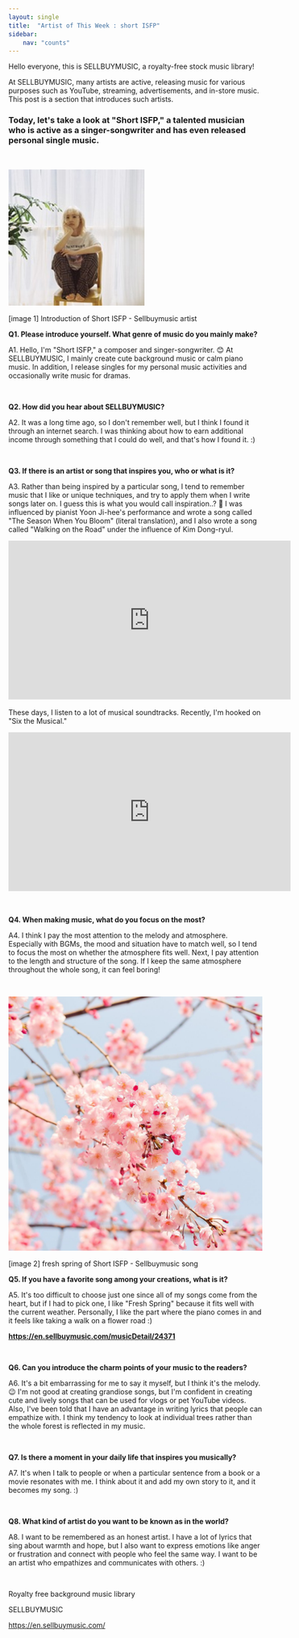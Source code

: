 ```yaml
---
layout: single
title:  "Artist of This Week : short ISFP"
sidebar:
    nav: "counts"
---
```


<p>Hello everyone, this is SELLBUYMUSIC, a royalty-free stock music library!</p>
<p>At SELLBUYMUSIC, many artists are active, releasing music for various purposes such as YouTube, streaming, advertisements, and in-store music. This post is a section that introduces such artists.</p>
<h3>Today, let&#39;s take a look at &quot;Short ISFP,&quot; a talented musician who is active as a singer-songwriter and has even released personal single music.</h3>
<p>&nbsp;</p>

<img src="../images/2023-05-08-ArtlistISFP/키작은ISFP.jpg" alt="키작은ISFP" style="zoom:150%;" />

<p>[image 1] Introduction of Short ISFP - Sellbuymusic artist </p>
<p><strong>Q1. Please introduce yourself. What genre of music do you mainly make?</strong></p>
<p>A1. Hello, I&#39;m &quot;Short ISFP,&quot; a composer and singer-songwriter. 😊 At SELLBUYMUSIC, I mainly create cute background music or calm piano music. In addition, I release singles for my personal music activities and occasionally write music for dramas.</p>
<p>&nbsp;</p>
<p><strong>Q2. How did you hear about SELLBUYMUSIC?</strong></p>
<p>A2. It was a long time ago, so I don&#39;t remember well, but I think I found it through an internet search. I was thinking about how to earn additional income through something that I could do well, and that&#39;s how I found it. :)</p>
<p>&nbsp;</p>

<p><strong>Q3. If there is an artist or song that inspires you, who or what is it?</strong></p>
<p>A3. Rather than being inspired by a particular song, I tend to remember music that I like or unique techniques, and try to apply them when I write songs later on. I guess this is what you would call inspiration..? 🥰 I was influenced by pianist Yoon Ji-hee&#39;s performance and wrote a song called &quot;The Season When You Bloom&quot; (literal translation), and I also wrote a song called &quot;Walking on the Road&quot; under the influence of Kim Dong-ryul. </p>
<iframe width="560" height="315" src="https://www.youtube.com/embed/lyn_X8H7PCE" frameborder="0" allowfullscreen></iframe>
<p>These days, I listen to a lot of musical soundtracks. Recently, I&#39;m hooked on &quot;Six the Musical.&quot;</p>
<iframe width="560" height="315" src="https://www.youtube.com/embed/egqqtAo8WSI" frameborder="0" allowfullscreen></iframe>
<p>&nbsp;</p>
<p><strong>Q4. When making music, what do you focus on the most?</strong></p>
<p>A4. I think I pay the most attention to the melody and atmosphere. Especially with BGMs, the mood and situation have to match well, so I tend to focus the most on whether the atmosphere fits well. Next, I pay attention to the length and structure of the song. If I keep the same atmosphere throughout the whole song, it can feel boring!</p>
<p>&nbsp;</p>
<img src="../images/2023-05-08-ArtlistISFP/shortisfp_freshspring.jpg" alt="shortisfp_freshspring" style="zoom:67%;" />

<p>[image 2] fresh spring of Short ISFP - Sellbuymusic song </p>
<p><strong>Q5. If you have a favorite song among your creations, what is it?</strong></p>
<p>A5. It&#39;s too difficult to choose just one since all of my songs come from the heart, but if I had to pick one, I like &quot;Fresh Spring&quot; because it fits well with the current weather. Personally, I like the part where the piano comes in and it feels like taking a walk on a flower road :) </p>
<p><strong><a href='https://en.sellbuymusic.com/musicDetail/24371' target='_blank' class='url'>https://en.sellbuymusic.com/musicDetail/24371</a></strong></p>
<p>&nbsp;</p>
<p><strong>Q6. Can you introduce the charm points of your music to the readers?</strong></p>
<p>A6. It&#39;s a bit embarrassing for me to say it myself, but I think it&#39;s the melody. 😉 I&#39;m not good at creating grandiose songs, but I&#39;m confident in creating cute and lively songs that can be used for vlogs or pet YouTube videos. Also, I&#39;ve been told that I have an advantage in writing lyrics that people can empathize with. I think my tendency to look at individual trees rather than the whole forest is reflected in my music.</p>
<p>&nbsp;</p>
<p><strong>Q7. Is there a moment in your daily life that inspires you musically?</strong></p>
<p>A7. It&#39;s when I talk to people or when a particular sentence from a book or a movie resonates with me. I think about it and add my own story to it, and it becomes my song. :)</p>
<p>&nbsp;</p>
<p><strong>Q8. What kind of artist do you want to be known as in the world?</strong></p>
<p>A8. I want to be remembered as an honest artist. I have a lot of lyrics that sing about warmth and hope, but I also want to express emotions like anger or frustration and connect with people who feel the same way. I want to be an artist who empathizes and communicates with others. :)</p>
<p>&nbsp;</p>
<p>Royalty free background music library</p>
<p>SELLBUYMUSIC</p>
<p><a href='https://en.sellbuymusic.com/' target='_blank' class='url'>https://en.sellbuymusic.com/</a></p>